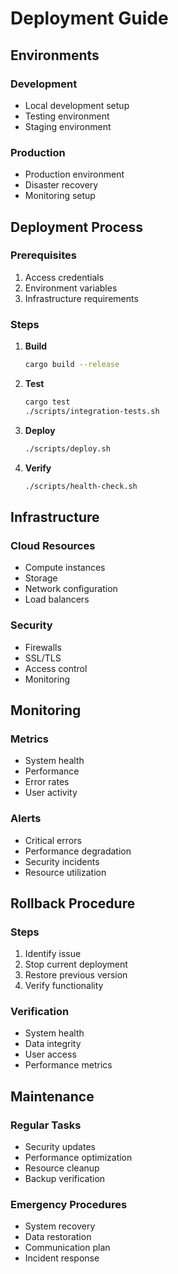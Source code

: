 # Deployment Guide

## Environments

### Development
- Local development setup
- Testing environment
- Staging environment

### Production
- Production environment
- Disaster recovery
- Monitoring setup

## Deployment Process

### Prerequisites
1. Access credentials
2. Environment variables
3. Infrastructure requirements

### Steps

1. **Build**
   ```bash
   cargo build --release
   ```

2. **Test**
   ```bash
   cargo test
   ./scripts/integration-tests.sh
   ```

3. **Deploy**
   ```bash
   ./scripts/deploy.sh
   ```

4. **Verify**
   ```bash
   ./scripts/health-check.sh
   ```

## Infrastructure

### Cloud Resources
- Compute instances
- Storage
- Network configuration
- Load balancers

### Security
- Firewalls
- SSL/TLS
- Access control
- Monitoring

## Monitoring

### Metrics
- System health
- Performance
- Error rates
- User activity

### Alerts
- Critical errors
- Performance degradation
- Security incidents
- Resource utilization

## Rollback Procedure

### Steps
1. Identify issue
2. Stop current deployment
3. Restore previous version
4. Verify functionality

### Verification
- System health
- Data integrity
- User access
- Performance metrics

## Maintenance

### Regular Tasks
- Security updates
- Performance optimization
- Resource cleanup
- Backup verification

### Emergency Procedures
- System recovery
- Data restoration
- Communication plan
- Incident response
